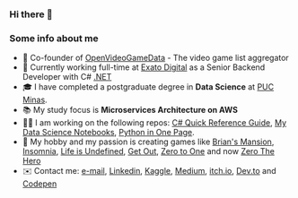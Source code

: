 ### Hi there 👋

### Some info about me

- 🚀 Co-founder of [OpenVideoGameData](https://www.openvideogamedata.com/) - The video game list aggregator
- 💼 Currently working full-time at [Exato Digital](https://exato.digital/) as a Senior Backend Developer with C# [.NET](https://dotnet.microsoft.com/)
- 🎓 I have completed a postgraduate degree in **Data Science** at [PUC Minas](https://www.pucminas.br/main/Paginas/default.aspx).
- 📚 My study focus is **Microservices Architecture on AWS**
- 👨‍💻 I am working on the following repos: [C# Quick Reference Guide](https://github.com/andredarcie/csharp-quick-reference-guide), [My Data Science Notebooks](https://github.com/andredarcie/my-data-science-notebooks), [Python in One Page](https://github.com/andredarcie/python-in-one-page).
- 🎲 My hobby and my passion is creating games like [Brian's Mansion](https://github.com/andredarcie/brians-mansion), [Insomnia](https://andredarcie.github.io/insomnia.html), [Life is Undefined](https://andredarcie.github.io/life-is-undefined/), [Get Out](https://andredarcie.github.io/get-out-game/), [Zero to One](https://andredarcie.itch.io/zero-to-one) and now [Zero The Hero](https://andredarcie.itch.io/zero-the-hero)
- ✉️ Contact me: [e-mail](andrendarcie@gmail.com), [Linkedin](https://www.linkedin.com/in/andr%C3%A9-n-darcie-8b64817b/), [Kaggle](https://www.kaggle.com/andredarcie), [Medium](https://medium.com/@andrendarcie), [itch.io](https://andredarcie.itch.io/), [Dev.to](https://dev.to/andredarcie) and [Codepen](https://codepen.io/andredarcie)
